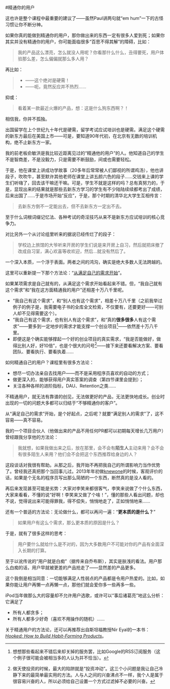 #精通你的用户

这也许是整个课程中最重要的建议了——虽然Paul讲两句就“em hum”一下的古怪习惯让你不断分神。

如果你真的能做到精通你的用户，那你做出来的东西一定有很多人爱到死；如果你其实并没有精通你的用户，你可能面临很多“百思不得其解”的障碍，比如：
> 我的产品这么漂亮，怎么就没人用呢？你看那什么什么，丑得要死，用户体验那么差，怎么偏偏就那么多人用？

再比如：
> * ——这个绝对是硬需！
> * ——呃，竟然反应并不热烈……

抑或：
> 看着某一款最近火爆的产品，想：这是什么狗东西啊？！

相信我，你并不孤独。

出国留学在上个世纪九十年代是硬需，留学考试应试培训也是硬需。满足这个硬需的新东方最后在美国上市——可是，要知道90年代初，在北京有无数的培训机构，绝不止新东方一家。

我的前老板俞敏洪是我比较近距离见过的“精通他的用户”的人。他知道自己的学生不是智商差，不是没毅力，只是需要不断鼓励，间或也需要轻松。

于是，他在课堂上讲成功学故事（20多年后常常被人们鄙视的所谓鸡汤），他也讲段子，吹吹牛，甚至默许其他老师在课堂上讲五颜六色的段子……交钱来上课的学生们听嗨了，回去该干嘛还干嘛。可是，学生不就是这样的吗？总有真努力的，于是，显现出来的结果就是那些去新东方学习的学生有不少陆陆续续都考出了成绩，后来出国了……于是市场开始“反应”，于是，那个时期的清华北大学生互相传言：

> 去新东方倒不一定能出去，但不去新东方一定出不去。

至于什么词根词缀记忆法、各种考试的奇淫技巧从来不是新东方应试培训的核心竞争力。

对比另外一个从讨论组里听来的据说已经传烂了的段子：

> 学校边上旅馆的大爷听来开房的学生们说是来开房上自习，然后就把床撤了改成自习室，满心欢喜等收欢迎，然后…就没有然后了。

一个深入本质，一个浮于表面。两者之间的鸿沟，确实是绝大多数人无法跨越的。

这里可以重新提一下那个方法论：“[从满足自己的需求开始](should-you-better-start-from-solving-your-own-problems.html)”。

如果某项需求是自己就有的，从满足这个需求开始看起来不错。但，“我自己就有这个需求”和“我在这方面精通我的用户”还相差十万八千里呢。

* “我自己有这个需求”，和“别人也有这个需求”，相差十万八千里（之前我举过例子的例子是，我需要电子书的全库全文检索，不仅要有，还要更好——可别人却不见得需要这个）。
* “我自己有这个需求，也有别人有这个需求”，和“真的**很多很多**人有这个需求”——要多到一定地步的需求才能支撑一个创业项目[^1]——依然差十万八千里。
* 即便这是个确实能够撑起一个好的创业项目的真实需求，“我是否能做好，做得比别人好，好10倍”，也是个很大的问号[^2]——接下来还要看解决方案、要看团队、要看执行、要看执着……

如何精通自己的用户？课程里有很多方法论：

* 想尽一切办法亲自去找用户——而不是采用程序员喜欢的自动的方式；
* 做更深入的，能够获得用户真实答案的调查（第四节课里会提到）；
* 关注各种各样的进阶指标，DAU、Retention之类……

不精通用户，就无法有靠谱的创见，无法做更好的产品，无法更快地成长。创业时出现的一切的问题大多都可以归结于“不够精通你的客户”。

从“满足自己的需求”开始，是个好起点，之后呢？就要“满足别人的需求”了，这不容易——真不容易。

我的一个项目合伙人（他做出来的产品不用任何PR都可以初期每天增长几万用户）曾经跟我分享他的方法论：

> 我就想，如果我做出来之后，放在那里，会不会有**陌生人**主动来用？会不会有很多陌生人来用？他们会不会把这个东西推荐给身边的人？

这段谈话对我很有帮助。从那之后，我开始不再把我自己的所谓影响力当作优势了。曾经我还真把那个当回事儿过。2013年年初做[knewone](http://knewone.com)的时候，客观评价的话，如果是个无名的程序员写出那么简陋的一个东西，断然真的是没人看的。

再后来发现甚至可能是劣势：大家对李笑来都很客气，李笑来说做了个什么东西，大家来看看，不懂的说“好啊！李笑来又做了个啥！”，懂的那些人看出问题，却也不说，觉得说出来可能得罪我，得不偿失，悄悄地走了，正如悄悄地来……

还有一个普适的方法论：无论做什么，都可以再问一遍：“**更本质的是什么？**”

> 如果用户有这么个需求，那么更本质的原因是什么？

于是，就有了很多这样的思考：

> 用户要什么就给什么是不对的，因为大多数用户不可能对你的产品有全面深入长期的打算。

至于以讹传讹的“用户就是白痴”（据传来自乔布斯），其实是肤浅的看法。用户那么白痴的话，用户早就被更差的产品抢走了——显然差的产品更多。

这个我倒是相当同意：一切能够满足人性弱点的产品都是令用户热爱的。比如，如果你能让用户再懒一点再懒一点，那他们就会爱你多一些再多一些。

iPod当年做那么大的容量却不允许用户选歌，或许可以“事后诸葛亮”地这么分析：它满足了
 - 所有人都贪多；
 - 所有人都多少好奇（喜欢不用操作的随机）……

关于精通用户的方法论，还可以再推荐出自斯坦福教授Nir Eyal的一本书：*[Hooked: How to Build Habit-Forming Products](http://www.amazon.com/Hooked-How-Build-Habit-Forming-Products-ebook/dp/B00HJ4A43S)*。


[^1]: 想想那些看起来不错后来却关掉的服务罢，比如Google的RSS订阅服务（这个例子很可能会被相当多的人认为并不恰当）。

[^2]: 做天使投资的时候，最大的陷阱就是“投资冲动”。这三个小问题是我让自己冷静下来的最简单最实用的方法。人与人之间的兴奋沸点不一样，我个人是属于很容易兴奋的人，所以必须给自己设置一个方式过滤掉不必要的兴奋。






















